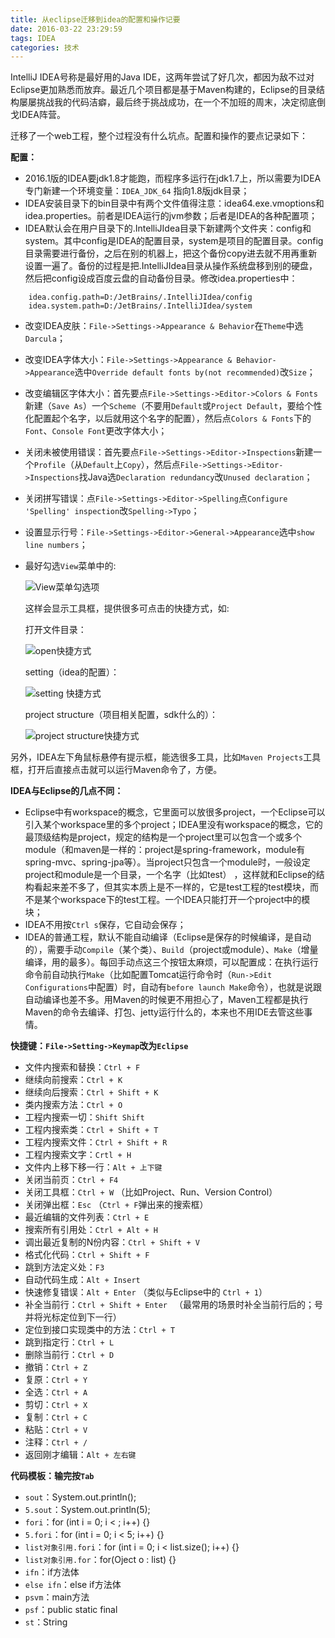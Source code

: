 ```yaml
---
title: 从eclipse迁移到idea的配置和操作记要
date: 2016-03-22 23:29:59
tags: IDEA
categories: 技术
---
```


IntelliJ IDEA号称是最好用的Java IDE，这两年尝试了好几次，都因为敌不过对Eclipse更加熟悉而放弃。最近几个项目都是基于Maven构建的，Eclipse的目录结构屡屡挑战我的代码洁癖，最后终于挑战成功，在一个不加班的周末，决定彻底倒戈IDEA阵营。

迁移了一个web工程，整个过程没有什么坑点。配置和操作的要点记录如下：

**配置：**

- 2016.1版的IDEA要jdk1.8才能跑，而程序多运行在jdk1.7上，所以需要为IDEA专门新建一个环境变量：`IDEA_JDK_64` 指向1.8版jdk目录；
- IDEA安装目录下的bin目录中有两个文件值得注意：idea64.exe.vmoptions和idea.properties。前者是IDEA运行的jvm参数；后者是IDEA的各种配置项；
- IDEA默认会在用户目录下的.IntelliJIdea目录下新建两个文件夹：config和system。其中config是IDEA的配置目录，system是项目的配置目录。config目录需要进行备份，之后在别的机器上，把这个备份copy进去就不用再重新设置一遍了。备份的过程是把.IntelliJIdea目录从操作系统盘移到别的硬盘，然后把config设成百度云盘的自动备份目录。修改idea.properties中：
```
    idea.config.path=D:/JetBrains/.IntelliJIdea/config
    idea.system.path=D:/JetBrains/.IntelliJIdea/system
```

- 改变IDEA皮肤：`File->Settings->Appearance & Behavior`在`Theme`中选`Darcula`；
- 改变IDEA字体大小：`File->Settings->Appearance & Behavior->Appearance`选中`Override default fonts by(not recommended)`改`Size`；
- 改变编辑区字体大小：首先要点`File->Settings->Editor->Colors & Fonts`新建（`Save As`）一个`Scheme`（不要用`Default`或`Project Default`，要给个性化配置起个名字，以后就用这个名字的配置），然后点`Colors & Fonts`下的`Font`、`Console Font`更改字体大小；
-  关闭未被使用错误：首先要点`File->Settings->Editor->Inspections`新建一个`Profile`（从`Default`上`Copy`），然后点`File->Settings->Editor->Inspections`找Java选`Declaration redundancy`改`Unused declaration`；
- 关闭拼写错误：点`File->Settings->Editor->Spelling`点`Configure 'Spelling' inspection`改`Spelling->Typo`；
- 设置显示行号：`File->Settings->Editor->General->Appearance`选中`show line numbers`；
- 最好勾选`View`菜单中的: 

	![View菜单勾选项](http://marinzheng.github.io/images/viewbar.png) 

  这样会显示工具框，提供很多可点击的快捷方式，如:
	
	打开文件目录： 

	![open快捷方式](http://marinzheng.github.io/images/viewopen.png) 

	setting（idea的配置）： 
	
	![setting 快捷方式](http://marinzheng.github.io/images/viewsetting.png) 

	project structure（项目相关配置，sdk什么的）： 
	
	![project structure快捷方式](http://marinzheng.github.io/images/viewprojectstructure.png) 


另外，IDEA左下角鼠标悬停有提示框，能选很多工具，比如`Maven Projects`工具框，打开后直接点击就可以运行Maven命令了，方便。


**IDEA与Eclipse的几点不同：**

- Eclipse中有workspace的概念，它里面可以放很多project，一个Eclipse可以引入某个workspace里的多个project；IDEA里没有workspace的概念，它的最顶级结构是project，规定的结构是一个project里可以包含一个或多个module（和maven是一样的：project是spring-framework，module有spring-mvc、spring-jpa等）。当project只包含一个module时，一般设定project和module是一个目录，一个名字（比如test） ，这样就和Eclipse的结构看起来差不多了，但其实本质上是不一样的，它是test工程的test模块，而不是某个workspace下的test工程。一个IDEA只能打开一个project中的模块；
- IDEA不用按`Ctrl s`保存，它自动会保存；
- IDEA的普通工程，默认不能自动编译（Eclipse是保存的时候编译，是自动的），需要手动`Compile`（某个类）、`Build`（project或module）、`Make`（增量编译，用的最多）。每回手动点这三个按钮太麻烦，可以配置成：在执行运行命令前自动执行`Make`（比如配置Tomcat运行命令时（`Run->Edit Configurations`中配置）时，自动有`before launch Make`命令），也就是说跟自动编译也差不多。用Maven的时候更不用担心了，Maven工程都是执行Maven的命令去编译、打包、jetty运行什么的，本来也不用IDE去管这些事情。

**快捷键：`File->Setting->Keymap`改为`Eclipse`**

- 文件内搜索和替换：`Ctrl + F`
- 继续向前搜索：`Ctrl + K`
- 继续向后搜索：`Ctrl + Shift + K`
- 类内搜索方法：`Ctrl + O`
- 工程内搜索一切：`Shift Shift`
- 工程内搜索类：`Ctrl + Shift + T`
- 工程内搜索文件：`Ctrl + Shift + R`
- 工程内搜索文字：`Crtl + H`
- 文件内上移下移一行：`Alt + 上下键`
- 关闭当前页：`Ctrl + F4`
- 关闭工具框：`Ctrl + W` （比如Project、Run、Version Control）
- 关闭弹出框：`Esc` （`Ctrl + F`弹出来的搜索框）
- 最近编辑的文件列表：`Ctrl + E`
- 搜索所有引用处：`Ctrl + Alt + H`
- 调出最近复制的N份内容：`Ctrl + Shift + V`
- 格式化代码：`Ctrl + Shift + F`
- 跳到方法定义处：`F3`
- 自动代码生成：`Alt + Insert`
- 快速修复错误：`Alt + Enter` （类似与Eclipse中的 `Ctrl + 1`）
- 补全当前行：`Ctrl + Shift + Enter ` （最常用的场景时补全当前行后的；号并将光标定位到下一行）
- 定位到接口实现类中的方法：`Ctrl + T`
- 跳到指定行：`Ctrl + L`
- 删除当前行：`Ctrl + D`
- 撤销：`Ctrl + Z`
- 复原：`Ctrl + Y`
- 全选：`Ctrl + A`
- 剪切：`Ctrl + X`
- 复制：`Ctrl + C`
- 粘贴：`Ctrl + V`
- 注释：`Ctrl + /`
- 返回刚才编辑：`Alt + 左右键`

**代码模板：输完按`Tab`**

- `sout`：System.out.println();
- `5.sout`：System.out.println(5);
- `fori`：for (int i = 0; i < ; i++) {}
- `5.fori`：for (int i = 0; i < 5; i++) {}
- `list对象引用.fori`：for (int i = 0; i < list.size(); i++) {}
- `list对象引用.for`：for(Oject o : list) {}
- `ifn`：if方法体
- `else ifn`：else if方法体
- `psvm`：main方法
- `psf`：public static final
- `st`：String
